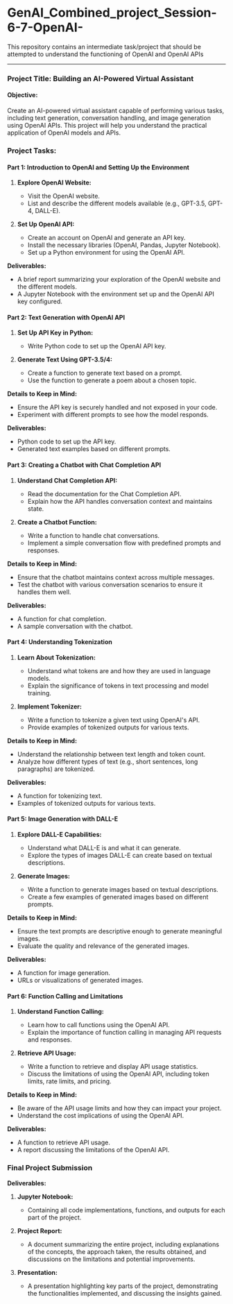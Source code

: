 # GenAI_Combined_project_Session-6-7-OpenAI-
This repository contains an intermediate task/project that should be attempted to understand the functioning of OpenAI and OpenAI APIs

---

### Project Title: Building an AI-Powered Virtual Assistant

#### Objective:
Create an AI-powered virtual assistant capable of performing various tasks, including text generation, conversation handling, and image generation using OpenAI APIs. This project will help you understand the practical application of OpenAI models and APIs.

### Project Tasks:

#### Part 1: Introduction to OpenAI and Setting Up the Environment

1. **Explore OpenAI Website:**
   - Visit the OpenAI website.
   - List and describe the different models available (e.g., GPT-3.5, GPT-4, DALL-E).

2. **Set Up OpenAI API:**
   - Create an account on OpenAI and generate an API key.
   - Install the necessary libraries (OpenAI, Pandas, Jupyter Notebook).
   - Set up a Python environment for using the OpenAI API.

**Deliverables:**
- A brief report summarizing your exploration of the OpenAI website and the different models.
- A Jupyter Notebook with the environment set up and the OpenAI API key configured.

#### Part 2: Text Generation with OpenAI API

1. **Set Up API Key in Python:**
   - Write Python code to set up the OpenAI API key.

2. **Generate Text Using GPT-3.5/4:**
   - Create a function to generate text based on a prompt.
   - Use the function to generate a poem about a chosen topic.

**Details to Keep in Mind:**
- Ensure the API key is securely handled and not exposed in your code.
- Experiment with different prompts to see how the model responds.

**Deliverables:**
- Python code to set up the API key.
- Generated text examples based on different prompts.

#### Part 3: Creating a Chatbot with Chat Completion API

1. **Understand Chat Completion API:**
   - Read the documentation for the Chat Completion API.
   - Explain how the API handles conversation context and maintains state.

2. **Create a Chatbot Function:**
   - Write a function to handle chat conversations.
   - Implement a simple conversation flow with predefined prompts and responses.

**Details to Keep in Mind:**
- Ensure that the chatbot maintains context across multiple messages.
- Test the chatbot with various conversation scenarios to ensure it handles them well.

**Deliverables:**
- A function for chat completion.
- A sample conversation with the chatbot.

#### Part 4: Understanding Tokenization

1. **Learn About Tokenization:**
   - Understand what tokens are and how they are used in language models.
   - Explain the significance of tokens in text processing and model training.

2. **Implement Tokenizer:**
   - Write a function to tokenize a given text using OpenAI's API.
   - Provide examples of tokenized outputs for various texts.

**Details to Keep in Mind:**
- Understand the relationship between text length and token count.
- Analyze how different types of text (e.g., short sentences, long paragraphs) are tokenized.

**Deliverables:**
- A function for tokenizing text.
- Examples of tokenized outputs for various texts.

#### Part 5: Image Generation with DALL-E

1. **Explore DALL-E Capabilities:**
   - Understand what DALL-E is and what it can generate.
   - Explore the types of images DALL-E can create based on textual descriptions.

2. **Generate Images:**
   - Write a function to generate images based on textual descriptions.
   - Create a few examples of generated images based on different prompts.

**Details to Keep in Mind:**
- Ensure the text prompts are descriptive enough to generate meaningful images.
- Evaluate the quality and relevance of the generated images.

**Deliverables:**
- A function for image generation.
- URLs or visualizations of generated images.

#### Part 6: Function Calling and Limitations

1. **Understand Function Calling:**
   - Learn how to call functions using the OpenAI API.
   - Explain the importance of function calling in managing API requests and responses.

2. **Retrieve API Usage:**
   - Write a function to retrieve and display API usage statistics.
   - Discuss the limitations of using the OpenAI API, including token limits, rate limits, and pricing.

**Details to Keep in Mind:**
- Be aware of the API usage limits and how they can impact your project.
- Understand the cost implications of using the OpenAI API.

**Deliverables:**
- A function to retrieve API usage.
- A report discussing the limitations of the OpenAI API.

### Final Project Submission

**Deliverables:**
1. **Jupyter Notebook:**
   - Containing all code implementations, functions, and outputs for each part of the project.

2. **Project Report:**
   - A document summarizing the entire project, including explanations of the concepts, the approach taken, the results obtained, and discussions on the limitations and potential improvements.

3. **Presentation:**
   - A presentation highlighting key parts of the project, demonstrating the functionalities implemented, and discussing the insights gained.
